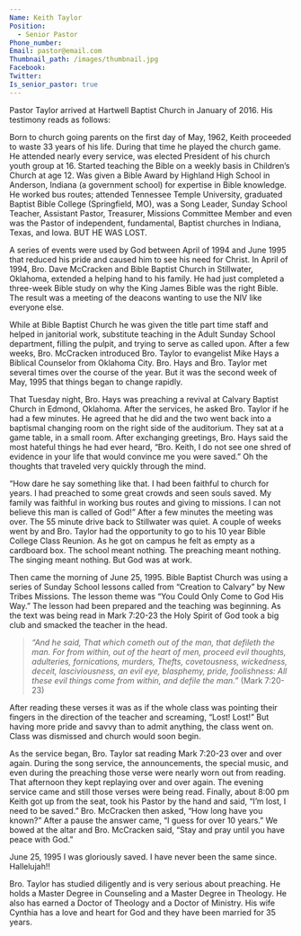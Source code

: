 ```yaml
---
Name: Keith Taylor
Position:
  - Senior Pastor
Phone_number:
Email: pastor@email.com
Thumbnail_path: /images/thumbnail.jpg
Facebook:
Twitter:
Is_senior_pastor: true
---
```



Pastor Taylor arrived at Hartwell Baptist Church in January of 2016.  His testimony reads as follows:

Born to church going parents on the first day of May, 1962, Keith proceeded to waste 33  years of his life. During that time he played the church game. He attended nearly  every service, was elected President of his church youth group at 16. Started teaching  the Bible on a weekly basis in Children’s Church at age 12. Was given a Bible Award by Highland High School in Anderson, Indiana (a government school) for expertise  in Bible knowledge. He worked bus routes; attended Tennessee Temple University, graduated Baptist Bible College (Springfield, MO), was a Song Leader, Sunday School Teacher,  Assistant Pastor, Treasurer, Missions Committee Member and even was the Pastor of  independent, fundamental, Baptist churches in Indiana, Texas, and Iowa. BUT HE WAS  LOST.

A series of events were used by God between April of 1994 and June 1995 that reduced his pride and caused him to see his need for Christ. In April of 1994, Bro. Dave McCracken and Bible Baptist Church in Stillwater, Oklahoma, extended a helping hand  to his family. He had just completed a three-week Bible study on why the King James  Bible was the right Bible. The result was a meeting of the deacons wanting to use the NIV like everyone else.

While at Bible Baptist Church he was given the title part time staff and helped in janitorial work, substitute teaching in the Adult Sunday School department, filling the pulpit, and trying to serve as called upon. After a few weeks, Bro. McCracken introduced Bro. Taylor to evangelist Mike Hays a Biblical Counselor from Oklahoma City. Bro. Hays and Bro. Taylor met several times over the course of the year. But it was the second week of May, 1995 that things began to change rapidly.

That Tuesday night, Bro. Hays was preaching a revival at Calvary Baptist Church in Edmond, Oklahoma. After the services, he asked Bro. Taylor if he had a few minutes. He agreed that he did and the two went back into a baptismal changing room on the right side of the auditorium. They sat at a game table, in a small room. After exchanging greetings, Bro. Hays said the most hateful things he had ever heard, “Bro. Keith, I do not see one shred of evidence in your life that would convince me you were saved.” Oh the thoughts that traveled very quickly through the mind.

“How dare he say something like that. I had been faithful to church for years. I had preached to some great crowds and seen souls saved. My family was faithful in working bus routes and giving to missions. I can not believe this man is called of God!” After a few minutes the meeting was over. The 55 minute drive back to Stillwater was quiet. A couple of weeks went by and Bro. Taylor had the opportunity to go to his 10 year Bible College Class Reunion. As he got on campus he felt as empty as a cardboard box. The school meant nothing. The preaching meant nothing. The singing meant nothing. But God was at work.

Then came the morning of June 25, 1995. Bible Baptist Church was using a series of Sunday School lessons called from “Creation to Calvary” by New Tribes Missions. The lesson theme was “You Could Only Come to God His Way.” The lesson had been prepared and the teaching was beginning. As the text was being read in Mark 7:20-23 the Holy Spirit of God took a big club and smacked the teacher in the head.

> *“And he said, That which cometh out of the man, that defileth the man. For from within, out of the heart of men, proceed evil thoughts, adulteries, fornications, murders, Thefts, covetousness, wickedness, deceit, lasciviousness, an evil eye, blasphemy, pride, foolishness: All these evil things come from within, and defile the man.”* (Mark 7:20-23)

After reading these verses it was as if the whole class was pointing their fingers in the direction of the teacher and screaming, “Lost! Lost!” But having more pride and savvy than to admit anything, the class went on. Class was dismissed and church would soon begin.

As the service began, Bro. Taylor sat reading Mark 7:20-23 over and over again. During the song service, the announcements, the special music, and even during the preaching those verse were nearly worn out from reading. That afternoon they kept replaying over and over again. The evening service came and still those verses were being read. Finally, about 8:00 pm Keith got up from the seat, took his Pastor by the hand and said, “I’m lost, I need to be saved.” Bro. McCracken then asked, “How long have you known?” After a pause the answer came, “I guess for over 10 years.” We bowed at the altar and Bro. McCracken said, “Stay and pray until you have peace with God.”

June 25, 1995 I was gloriously saved. I have never been the same since.  Hallelujah!!

Bro. Taylor has studied diligently and is very serious about preaching.  He holds a Master Degree in Counseling and a Master Degree in Theology.  He also has earned a Doctor of Theology and a Doctor of Ministry. His wife Cynthia has a love and heart for God and they have been married for 35 years.